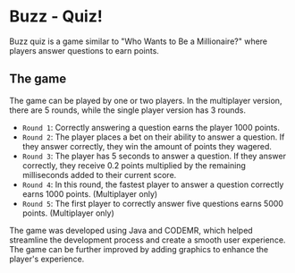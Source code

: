 # Buzz - Quiz!

Buzz quiz is a game similar to "Who Wants to Be a Millionaire?" where players answer questions to earn points.

## The game

The game can be played by one or two players. In the multiplayer version, there are 5 rounds, while the single player version has 3 rounds.

- `Round 1`: Correctly answering a question earns the player 1000 points.
- `Round 2`: The player places a bet on their ability to answer a question. If they answer correctly, they win the amount of points they wagered.
- `Round 3`: The player has 5 seconds to answer a question. If they answer correctly, they receive 0.2 points multiplied by the remaining milliseconds added to their current score.
- `Round 4`: In this round, the fastest player to answer a question correctly earns 1000 points. (Multiplayer only)
- `Round 5`: The first player to correctly answer five questions earns 5000 points. (Multiplayer only)


The game was developed using Java and CODEMR, which helped streamline the development process and create a smooth user experience. The game can be further improved by adding graphics to enhance the player's experience.